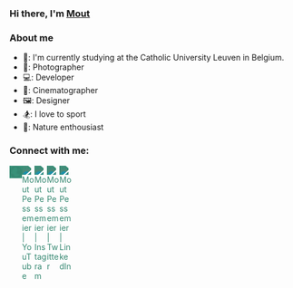 ### Hi there, I'm [Mout][website]

### About me

- 📖: I'm currently studying at the Catholic University Leuven in Belgium.
- 📸: Photographer
- 💻: Developer
- 🎥: Cinematographer
- 🖼: Designer
- 🏂: I love to sport
- 🌳: Nature enthousiast

### Connect with me:

[<img align="left" alt="moutpessemier.be" width="22px" target="_blank" src="https://raw.githubusercontent.com/iconic/open-iconic/master/svg/globe.svg" style="filter: invert(48%) sepia(10%) saturate(2105%) hue-rotate(113deg) brightness(91%) contrast(87%);" />][website]
[<img align="left" alt="Mout Pessemier | YouTube" width="22px" target="_blank" src="https://cdn.jsdelivr.net/npm/simple-icons@v3/icons/youtube.svg" style="filter: invert(48%) sepia(10%) saturate(2105%) hue-rotate(113deg) brightness(91%) contrast(87%);" />][youtube]
[<img align="left" alt="Mout Pessemier | Instagram" width="22px" target="_blank" src="https://cdn.jsdelivr.net/npm/simple-icons@v3/icons/instagram.svg" style="filter: invert(48%) sepia(10%) saturate(2105%) hue-rotate(113deg) brightness(91%) contrast(87%);" />][instagram]
[<img align="left" alt="Mout Pessemier | Twitter" width="22px" target="_blank" src="https://cdn.jsdelivr.net/npm/simple-icons@v3/icons/twitter.svg" style="filter: invert(48%) sepia(10%) saturate(2105%) hue-rotate(113deg) brightness(91%) contrast(87%);" />][twitter]
[<img align="left" alt="Mout Pessemier | LinkedIn" width="22px" target="_blank" src="https://cdn.jsdelivr.net/npm/simple-icons@v3/icons/linkedin.svg" style="filter: invert(48%) sepia(10%) saturate(2105%) hue-rotate(113deg) brightness(91%) contrast(87%);" />][linkedin]

[website]: https://moutpessemier.be/
[instagram]: https://www.instagram.com/moutpessemier/
[youtube]: https://www.youtube.com/user/TheSpookyCommando
[twitter]: https://twitter.com/MoutPessemier
[linkedin]: https://www.linkedin.com/in/moutpessemier/
